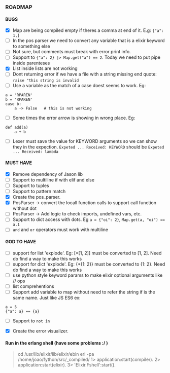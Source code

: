 ### ROADMAP

#### BUGS
- [x] Map are being compiled empty if theres a comma at end of it. E.g: `{"a": 1,}`
- [ ] In the pos parser we need to convert any variable that is a elixir keyword to something else
- [ ] Not sure, but comments must break with error print info.
- [ ] Support to `{"a": 2} |> Map.get("a") == 2`. Today we need to put pipe inside parenteses
- [x] List inside lists are not working
- [ ] Dont returning error if we have a file with a string missing end quote: `raise "this string is invalid`
- [ ] Use a variable as the match of a case doest seems to work. Eg: 
```
a = 'RPAREN'
b = 'RPAREN'
case b:
    a -> False   # this is not working
```
- [ ] Some times the error arrow is showing in wrong place. Eg:
```
def add(a)
    a + b
```
- [ ] Lexer must save the value for KEYWORD arguments so we can show they in the expection.
`Expeted ... Received: KEYWORD` should be `Expeted ... Received: lambda`

#### MUST HAVE
- [x] Remove dependency of Jason lib
- [ ] Support to multiline if with elif and else
- [ ] Support to tuples
- [ ] Support to pattern match
- [x] Create the pos_parser. 
- [x] PosParser -> convert the locall function calls to support call function without dot
- [ ] PosParser -> Add logic to check imports, undefined vars, etc.
- [ ] Support to dict access with dots. Eg `a = {"oi": 2}`, `Map.get(a, "oi") == a.1`
- [ ] `and` and `or` operators must work with multiline

#### GOD TO HAVE
- [ ] support for list 'explode'. Eg: [*[1, 2]] must be converted to [1, 2]. Need do find a way to make this works
- [ ] support for dict 'explode'. Eg: {*{1: 2}} must be converted to {1: 2}. Need do find a way to make this works
- [ ] use python style keyword params to make elixir optional arguments like // ops
- [ ] list comprehentions
- [ ] Support add variable to map without need to refer the string if is the same name. Just like JS ES6
ex: 
```
a = 5
{"a": a} == {a}
```
- [ ] Support to `not in` 

- [x] Create the error visualizer.


#### Run in the erlang shell (have some problems :/ )
> cd /usr/lib/elixir/lib/elixir/ebin
> erl -pa /home/joao/fython/src/_compiled/
1> application:start(compiler).
2> application:start(elixir). 
3> 'Elixir.Fshell':start().
